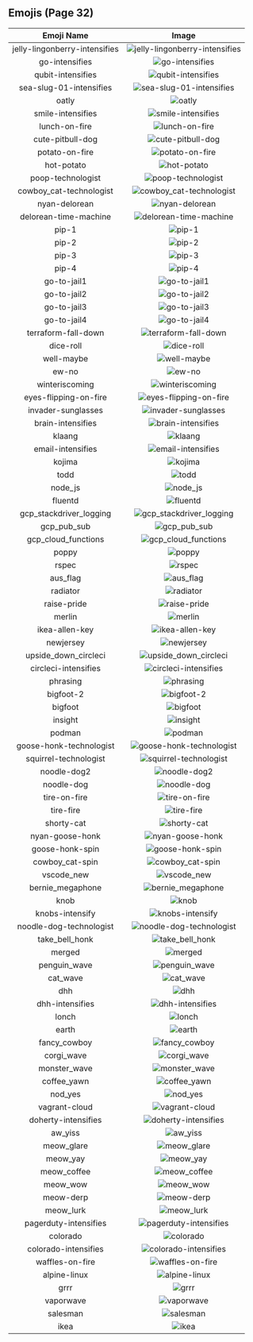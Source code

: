 
  ## Emojis (Page 32)
  |Emoji Name|Image|
  | :-: | :-: |
  |jelly-lingonberry-intensifies| ![jelly-lingonberry-intensifies](/output/jelly-lingonberry-intensifies.gif)|
  |go-intensifies| ![go-intensifies](/output/go-intensifies.gif)|
  |qubit-intensifies| ![qubit-intensifies](/output/qubit-intensifies.gif)|
  |sea-slug-01-intensifies| ![sea-slug-01-intensifies](/output/sea-slug-01-intensifies.gif)|
  |oatly| ![oatly](/output/oatly.jpg)|
  |smile-intensifies| ![smile-intensifies](/output/smile-intensifies.gif)|
  |lunch-on-fire| ![lunch-on-fire](/output/lunch-on-fire.gif)|
  |cute-pitbull-dog| ![cute-pitbull-dog](/output/cute-pitbull-dog.png)|
  |potato-on-fire| ![potato-on-fire](/output/potato-on-fire.gif)|
  |hot-potato| ![hot-potato](/output/hot-potato)|
  |poop-technologist| ![poop-technologist](/output/poop-technologist.png)|
  |cowboy_cat-technologist| ![cowboy_cat-technologist](/output/cowboy_cat-technologist.png)|
  |nyan-delorean| ![nyan-delorean](/output/nyan-delorean.gif)|
  |delorean-time-machine| ![delorean-time-machine](/output/delorean-time-machine.png)|
  |pip-1| ![pip-1](/output/pip-1.png)|
  |pip-2| ![pip-2](/output/pip-2.png)|
  |pip-3| ![pip-3](/output/pip-3.png)|
  |pip-4| ![pip-4](/output/pip-4.png)|
  |go-to-jail1| ![go-to-jail1](/output/go-to-jail1.png)|
  |go-to-jail2| ![go-to-jail2](/output/go-to-jail2.png)|
  |go-to-jail3| ![go-to-jail3](/output/go-to-jail3.png)|
  |go-to-jail4| ![go-to-jail4](/output/go-to-jail4.png)|
  |terraform-fall-down| ![terraform-fall-down](/output/terraform-fall-down.gif)|
  |dice-roll| ![dice-roll](/output/dice-roll.gif)|
  |well-maybe| ![well-maybe](/output/well-maybe.png)|
  |ew-no| ![ew-no](/output/ew-no.png)|
  |winteriscoming| ![winteriscoming](/output/winteriscoming.png)|
  |eyes-flipping-on-fire| ![eyes-flipping-on-fire](/output/eyes-flipping-on-fire.gif)|
  |invader-sunglasses| ![invader-sunglasses](/output/invader-sunglasses.png)|
  |brain-intensifies| ![brain-intensifies](/output/brain-intensifies.gif)|
  |klaang| ![klaang](/output/klaang.jpg)|
  |email-intensifies| ![email-intensifies](/output/email-intensifies.gif)|
  |kojima| ![kojima](/output/kojima.png)|
  |todd| ![todd](/output/todd.png)|
  |node_js| ![node_js](/output/node_js.png)|
  |fluentd| ![fluentd](/output/fluentd.png)|
  |gcp_stackdriver_logging| ![gcp_stackdriver_logging](/output/gcp_stackdriver_logging.png)|
  |gcp_pub_sub| ![gcp_pub_sub](/output/gcp_pub_sub.png)|
  |gcp_cloud_functions| ![gcp_cloud_functions](/output/gcp_cloud_functions.png)|
  |poppy| ![poppy](/output/poppy.png)|
  |rspec| ![rspec](/output/rspec.png)|
  |aus_flag| ![aus_flag](/output/aus_flag)|
  |radiator| ![radiator](/output/radiator.png)|
  |raise-pride| ![raise-pride](/output/raise-pride.png)|
  |merlin| ![merlin](/output/merlin.gif)|
  |ikea-allen-key| ![ikea-allen-key](/output/ikea-allen-key.png)|
  |newjersey| ![newjersey](/output/newjersey.png)|
  |upside_down_circleci| ![upside_down_circleci](/output/upside_down_circleci.png)|
  |circleci-intensifies| ![circleci-intensifies](/output/circleci-intensifies.gif)|
  |phrasing| ![phrasing](/output/phrasing.png)|
  |bigfoot-2| ![bigfoot-2](/output/bigfoot-2.png)|
  |bigfoot| ![bigfoot](/output/bigfoot.jpg)|
  |insight| ![insight](/output/insight.jpg)|
  |podman| ![podman](/output/podman.png)|
  |goose-honk-technologist| ![goose-honk-technologist](/output/goose-honk-technologist.png)|
  |squirrel-technologist| ![squirrel-technologist](/output/squirrel-technologist.png)|
  |noodle-dog2| ![noodle-dog2](/output/noodle-dog2.png)|
  |noodle-dog| ![noodle-dog](/output/noodle-dog.png)|
  |tire-on-fire| ![tire-on-fire](/output/tire-on-fire.gif)|
  |tire-fire| ![tire-fire](/output/tire-fire)|
  |shorty-cat| ![shorty-cat](/output/shorty-cat.png)|
  |nyan-goose-honk| ![nyan-goose-honk](/output/nyan-goose-honk.gif)|
  |goose-honk-spin| ![goose-honk-spin](/output/goose-honk-spin.gif)|
  |cowboy_cat-spin| ![cowboy_cat-spin](/output/cowboy_cat-spin.gif)|
  |vscode_new| ![vscode_new](/output/vscode_new.png)|
  |bernie_megaphone| ![bernie_megaphone](/output/bernie_megaphone.jpg)|
  |knob| ![knob](/output/knob.png)|
  |knobs-intensify| ![knobs-intensify](/output/knobs-intensify.gif)|
  |noodle-dog-technologist| ![noodle-dog-technologist](/output/noodle-dog-technologist.png)|
  |take_bell_honk| ![take_bell_honk](/output/take_bell_honk.jpg)|
  |merged| ![merged](/output/merged.png)|
  |penguin_wave| ![penguin_wave](/output/penguin_wave.png)|
  |cat_wave| ![cat_wave](/output/cat_wave.png)|
  |dhh| ![dhh](/output/dhh.png)|
  |dhh-intensifies| ![dhh-intensifies](/output/dhh-intensifies.gif)|
  |lonch| ![lonch](/output/lonch.png)|
  |earth| ![earth](/output/earth)|
  |fancy_cowboy| ![fancy_cowboy](/output/fancy_cowboy.png)|
  |corgi_wave| ![corgi_wave](/output/corgi_wave.png)|
  |monster_wave| ![monster_wave](/output/monster_wave.png)|
  |coffee_yawn| ![coffee_yawn](/output/coffee_yawn.png)|
  |nod_yes| ![nod_yes](/output/nod_yes.gif)|
  |vagrant-cloud| ![vagrant-cloud](/output/vagrant-cloud.png)|
  |doherty-intensifies| ![doherty-intensifies](/output/doherty-intensifies.gif)|
  |aw_yiss| ![aw_yiss](/output/aw_yiss.png)|
  |meow_glare| ![meow_glare](/output/meow_glare.png)|
  |meow_yay| ![meow_yay](/output/meow_yay.gif)|
  |meow_coffee| ![meow_coffee](/output/meow_coffee.png)|
  |meow_wow| ![meow_wow](/output/meow_wow.png)|
  |meow-derp| ![meow-derp](/output/meow-derp.png)|
  |meow_lurk| ![meow_lurk](/output/meow_lurk.gif)|
  |pagerduty-intensifies| ![pagerduty-intensifies](/output/pagerduty-intensifies.gif)|
  |colorado| ![colorado](/output/colorado.png)|
  |colorado-intensifies| ![colorado-intensifies](/output/colorado-intensifies.gif)|
  |waffles-on-fire| ![waffles-on-fire](/output/waffles-on-fire.gif)|
  |alpine-linux| ![alpine-linux](/output/alpine-linux.png)|
  |grrr| ![grrr](/output/grrr.gif)|
  |vaporwave| ![vaporwave](/output/vaporwave.jpg)|
  |salesman| ![salesman](/output/salesman.jpg)|
  |ikea| ![ikea](/output/ikea.png)|
  